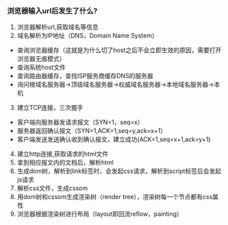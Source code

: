 ### 浏览器输入url后发生了什么?
1. 浏览器解析url,获取域名等信息
2. 域名解析为IP地址（DNS，Domain Name System）
* 查询浏览器缓存（这就是为什么切了host之后不会立即生效的原因，需要打开浏览器无痕模式）
* 查询系统host文件
* 查询路由器缓存，查找ISP服务商缓存DNS的服务器
* 询问根域名服务器->顶级域名服务器->权威域名服务器->本地域名服务器->本机
3. 建立TCP连接，三次握手
* 客户端向服务器发请求报文（SYN=1，seq=x）
* 服务器返回确认报文（SYN=1,ACK=1,seq=y,ack=x+1）
* 客户端发送发送确认收到确认报文，建立成功(ACK=1,seq=x+1,ack=y+1)
4. 建立http连接,获取请求的html文件
5. 拿到相应报文内的文档后，解析html
6. 生成dom树，解析到link标签时，会发起css请求，解析到script标签后会发起js请求
7. 解析css文件，生成cssom
8. 用dom树和cssom生成渲染树（render tree），渲染树每一个节点都有css属性
9. 浏览器根据渲染树进行布局（layout即回流reflow，painting）


